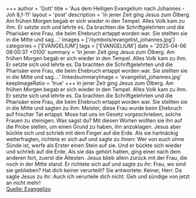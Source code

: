 +++
author = 'Gott'
title = 'Aus dem Heiligen Evangelium nach Johannes - Joh 8,1-11'
layout = 'post'
description = 'In jener Zeit ging Jesus zum Ölberg. Am frühen Morgen begab er sich wieder in den Tempel. Alles Volk kam zu ihm. Er setzte sich und lehrte es. Da brachten die Schriftgelehrten und die Pharisäer eine Frau, die beim Ehebruch ertappt worden war. Sie stellten sie in die Mitte und sag....'
images = ['/symbols/evangelist_johannes.jpg']
categories = ['EVANGELIUM']
tags = ['EVANGELIUM']
date = '2025-04-06 08:00:37 +0100'
summary = 'In jener Zeit ging Jesus zum Ölberg. Am frühen Morgen begab er sich wieder in den Tempel. Alles Volk kam zu ihm. Er setzte sich und lehrte es. Da brachten die Schriftgelehrten und die Pharisäer eine Frau, die beim Ehebruch ertappt worden war. Sie stellten sie in die Mitte und sag....'
linkedsummaryImage = 'evangelist_johannes.jpg'
keepImageRatio = 'true'
+++
In jener Zeit ging Jesus zum Ölberg.
Am frühen Morgen begab er sich wieder in den Tempel. Alles Volk kam zu ihm. Er setzte sich und lehrte es.
Da brachten die Schriftgelehrten und die Pharisäer eine Frau, die beim Ehebruch ertappt worden war. Sie stellten sie in die Mitte
und sagten zu ihm: Meister, diese Frau wurde beim Ehebruch auf frischer Tat ertappt.<!--more-->
Mose hat uns im Gesetz vorgeschrieben, solche Frauen zu steinigen. Was sagst du?
Mit diesen Worten wollten sie ihn auf die Probe stellen, um einen Grund zu haben, ihn anzuklagen. Jesus aber bückte sich und schrieb mit dem Finger auf die Erde.
Als sie hartnäckig weiterfragten, richtete er sich auf und sagte zu ihnen: Wer von euch ohne Sünde ist, werfe als Erster einen Stein auf sie.
Und er bückte sich wieder und schrieb auf die Erde.
Als sie das gehört hatten, ging einer nach dem anderen fort, zuerst die Ältesten. Jesus blieb allein zurück mit der Frau, die noch in der Mitte stand.
Er richtete sich auf und sagte zu ihr: Frau, wo sind sie geblieben? Hat dich keiner verurteilt?
Sie antwortete: Keiner, Herr. Da sagte Jesus zu ihr: Auch ich verurteile dich nicht. Geh und sündige von jetzt an nicht mehr!<br> [Quelle: Evangelizo](https://evangeliumtagfuertag.org/DE/gospel)